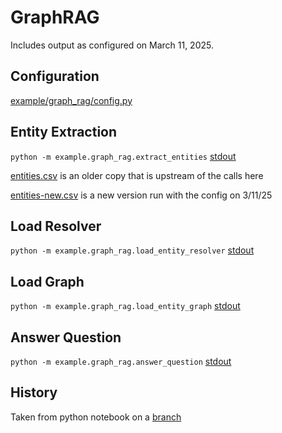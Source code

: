 # GraphRAG

Includes output as configured on March 11, 2025.

## Configuration

[example/graph_rag/config.py](./config.py)

## Entity Extraction

`python -m example.graph_rag.extract_entities` [stdout](./output/extract_entities.out)

[entities.csv](./output/entities.csv) is an older copy that is upstream of the calls here

[entities-new.csv](./output/entities.csv) is a new version run with the config on 3/11/25

## Load Resolver

`python -m example.graph_rag.load_entity_resolver` [stdout](./output/load_entity_resolver.out)

## Load Graph

`python -m example.graph_rag.load_entity_graph` [stdout](./output/load_entity_graph.out)

## Answer Question

`python -m example.graph_rag.answer_question` [stdout](./output/answer_question.out)

## History

Taken from python notebook on a [branch](https://github.com/ibm-granite-community/granite-legal-cookbook/blob/158-legal-graph-rag/recipes/Graph/Entity_Extraction_from_NH_Caselaw.ipynb)
